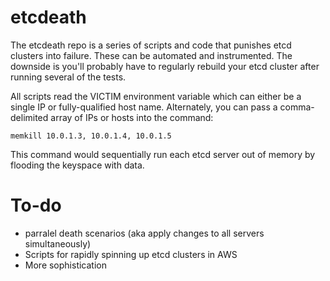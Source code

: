 # etcdeath
The etcdeath repo is a series of scripts and code that punishes etcd clusters into failure.  These can be automated and instrumented.  The downside is you'll probably have to regularly rebuild your etcd cluster after running several of the tests.

All scripts read the VICTIM environment variable which can either be a single IP or fully-qualified host name.  Alternately, you can pass a comma-delimited array of IPs or hosts into the command:
```
memkill 10.0.1.3, 10.0.1.4, 10.0.1.5
```
This command would sequentially run each etcd server out of memory by flooding the keyspace with data.

# To-do 
- parralel death scenarios (aka apply changes to all servers simultaneously)
- Scripts for rapidly spinning up etcd clusters in AWS
- More sophistication
